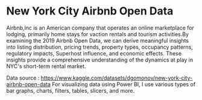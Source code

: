 # New York City Airbnb Open Data
Airbnb,lnc is an American company that operates an online marketplace for lodging, primarily home stays for vaction rentals and tourism activities.By examining the 2019 Airbnb Open Data, we can derive meaningful insights into listing distribution, pricing trends, property types, occupancy patterns, regulatory impacts, Superhost influence, and economic effects. These insights provide a comprehensive understanding of the dynamics at play in NYC's short-term rental market.

Data source : https://www.kaggle.com/datasets/dgomonov/new-york-city-airbnb-open-data
For visualizing data using Power BI, I use various types of bar graphs, charts, filters, tables, slicers, and more.
